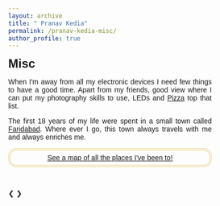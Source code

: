```yaml
---
layout: archive
title: " Pranav Kedia"
permalink: /pranav-kedia-misc/
author_profile: true
---
```

<head> 
<meta name="viewport" content="width=device-width, initial-scale=1">
<style>
* {box-sizing: border-box}
body {font-family: Verdana, sans-serif; margin:0}
.mySlides {display: none}
img {vertical-align: middle;}

/* Slideshow container */
.slideshow-container {
  max-width: 1000px;
  position: relative;
  margin: auto;
}

/* Next & previous buttons */
.prev, .next {
  cursor: pointer;
  position: absolute;
  top: 50%;
  width: auto;
  padding: 16px;
  margin-top: -22px;
  color: white;
  font-weight: bold;
  font-size: 18px;
  transition: 0.6s ease;
  border-radius: 0 3px 3px 0;
}

/* Position the "next button" to the right */
.next {
  right: 0;
  border-radius: 3px 0 0 3px;
}

/* On hover, add a black background color with a little bit see-through */
.prev:hover, .next:hover {
  background-color: rgba(0,0,0,0.8);
}

/* Caption text */
.text {
  color: #f2f2f2;
  font-size: 15px;
  padding: 8px 12px;
  position: absolute;
  bottom: 8px;
  width: 100%;
  text-align: center;
}

/* Number text (1/3 etc) */
.numbertext {
  color: #f2f2f2;
  font-size: 12px;
  padding: 8px 12px;
  position: absolute;
  top: 0;
}

/* The dots/bullets/indicators */
.dot {
  cursor: pointer;
  height: 15px;
  width: 15px;
  margin: 0 2px;
  background-color: #bbb;
  border-radius: 50%;
  display: inline-block;
  transition: background-color 0.6s ease;
}

.active, .dot:hover {
  background-color: #717171;
}

/* Fading animation */
.fade {
  -webkit-animation-name: fade;
  -webkit-animation-duration: 1.5s;
  animation-name: fade;
  animation-duration: 1.5s;
}

@-webkit-keyframes fade {
  from {opacity: .4} 
  to {opacity: 1}
}

@keyframes fade {
  from {opacity: .4} 
  to {opacity: 1}
}

/* On smaller screens, decrease text size */
@media only screen and (max-width: 300px) {
  .prev, .next,.text {font-size: 11px}
}
</style>

</head> 

<body>

<p><font size="5"><strong>Misc</strong></font></p>


<p align="justify"> When I'm away from all my electronic devices I need few things to have a good time. Apart from my friends, good view where I can put my photography skills to use, LEDs and <a href="https://en.wikipedia.org/wiki/pizza">Pizza</a> top that list. </p>

<p align="justify"> The first 18 years of my life were spent in a small town called <a href="https://en.wikipedia.org/wiki/Faridabad">Faridabad</a>. Where ever I go, this town always travels with me and always enriches me. </p>

<p style="text-decoration:underline;padding:1.5%; border:5px double #F1E5BE; border-radius: 15px; " align="center"> <a href="/talkmap.html">See a map of all the places I've been to!</a>   </p>
  
<br/>

<div class="slideshow-container">
<div class="mySlides fade">
  <div class="numbertext">1</div>
  <img src="http://praked.github.io/files/abu_dh.jpg" style="width:100%">
  <div class="text">Abu Dhabi, UAE</div>
</div>
<div class="mySlides fade">
  <div class="numbertext">2</div>
  <img src="http://praked.github.io/files/sphinx.jpg" style="width:100%">
  <div class="text">Pyramids of Giza, Egypt</div>
</div>
<div class="mySlides fade">
  <div class="numbertext">3</div>
  <img src="http://praked.github.io/files/Zagazig.jpg" style="width:100%">
  <div class="text">Zagazig, Egypt</div>
</div>

<div class="mySlides fade">
  <div class="numbertext">4</div>
  <img src="http://praked.github.io/files/Auroville.jpg" style="width:100%">
  <div class="text">Auroville, India</div>
</div>


<div class="mySlides fade">
  <div class="numbertext">5</div>
  <img src="http://praked.github.io/files/Rock_beach_aerial_view.jpg" style="width:100%">
  <div class="text">Pondicherry, India</div>
</div>

<div class="mySlides fade">
  <div class="numbertext">6</div>
  <img src="http://praked.github.io/files/mumbai.jpg" style="width:100%">
  <div class="text">Mumbai, India</div>
</div>
<div class="mySlides fade">
  <div class="numbertext">7</div>
  <img src="http://praked.github.io/files/gwalior.jpg" style="width:100%">
  <div class="text">Gwalior, India</div>
</div>
<div class="mySlides fade">
  <div class="numbertext">8</div>
  <img src="http://praked.github.io/files/mangalore.jpg" style="width:100%">
  <div class="text">Mangalore, India</div>
</div>
<div class="mySlides fade">
  <div class="numbertext">9</div>
  <img src="http://praked.github.io/files/delhi.jpg" style="width:100%">
  <div class="text">Delhi, India</div>
</div>


<a class="prev" onclick="plusSlides(-1)">&#10094;</a>
<a class="next" onclick="plusSlides(1)">&#10095;</a>

</div>
<br>

<div style="text-align:center">
  <span class="dot" onclick="currentSlide(1)"></span> 
  <span class="dot" onclick="currentSlide(2)"></span> 
  <span class="dot" onclick="currentSlide(3)"></span> 
  <span class="dot" onclick="currentSlide(4)"></span> 
  <span class="dot" onclick="currentSlide(5)"></span> 
   <span class="dot" onclick="currentSlide(6)"></span> 
  <span class="dot" onclick="currentSlide(7)"></span> 
  <span class="dot" onclick="currentSlide(8)"></span> 


</div>

<script>
var slideIndex = 1;
showSlides(slideIndex);

function plusSlides(n) {
  showSlides(slideIndex += n);
}

function currentSlide(n) {
  showSlides(slideIndex = n);
}

function showSlides(n) {
  var i;
  var slides = document.getElementsByClassName("mySlides");
  var dots = document.getElementsByClassName("dot");
  if (n > slides.length) {slideIndex = 1}    
  if (n < 1) {slideIndex = slides.length}
  for (i = 0; i < slides.length; i++) {
      slides[i].style.display = "none";  
  }
  for (i = 0; i < dots.length; i++) {
      dots[i].className = dots[i].className.replace(" active", "");
  }
  slides[slideIndex-1].style.display = "block";  
  dots[slideIndex-1].className += " active";
}
</script>

</body> 

